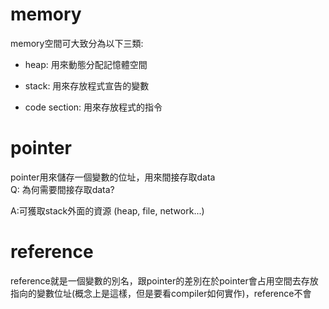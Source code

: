# memory
memory空間可大致分為以下三類:

- heap: 用來動態分配記憶體空間

- stack: 用來存放程式宣告的變數

- code section: 用來存放程式的指令


# pointer
pointer用來儲存一個變數的位址，用來間接存取data<br/>
Q: 為何需要間接存取data?

A:可獲取stack外面的資源 (heap, file, network...) 

# reference
reference就是一個變數的別名，跟pointer的差別在於pointer會占用空間去存放指向的變數位址(概念上是這樣，但是要看compiler如何實作)，reference不會